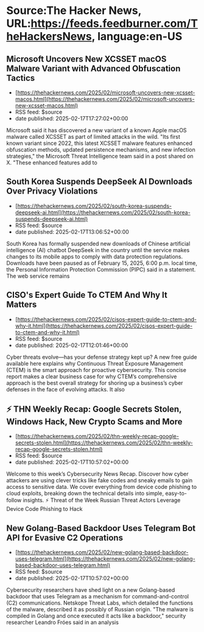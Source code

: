 # Source:The Hacker News, URL:https://feeds.feedburner.com/TheHackersNews, language:en-US

## Microsoft Uncovers New XCSSET macOS Malware Variant with Advanced Obfuscation Tactics
 - [https://thehackernews.com/2025/02/microsoft-uncovers-new-xcsset-macos.html](https://thehackernews.com/2025/02/microsoft-uncovers-new-xcsset-macos.html)
 - RSS feed: $source
 - date published: 2025-02-17T17:27:02+00:00

Microsoft said it has discovered a new variant of a known Apple macOS malware called XCSSET as part of limited attacks in the wild.
"Its first known variant since 2022, this latest XCSSET malware features enhanced obfuscation methods, updated persistence mechanisms, and new infection strategies," the Microsoft Threat Intelligence team said in a post shared on X.
"These enhanced features add to

## South Korea Suspends DeepSeek AI Downloads Over Privacy Violations
 - [https://thehackernews.com/2025/02/south-korea-suspends-deepseek-ai.html](https://thehackernews.com/2025/02/south-korea-suspends-deepseek-ai.html)
 - RSS feed: $source
 - date published: 2025-02-17T13:06:52+00:00

South Korea has formally suspended new downloads of Chinese artificial intelligence (AI) chatbot DeepSeek in the country until the service makes changes to its mobile apps to comply with data protection regulations.
Downloads have been paused as of February 15, 2025, 6:00 p.m. local time, the Personal Information Protection Commission (PIPC) said in a statement. The web service remains

## CISO's Expert Guide To CTEM And Why It Matters
 - [https://thehackernews.com/2025/02/cisos-expert-guide-to-ctem-and-why-it.html](https://thehackernews.com/2025/02/cisos-expert-guide-to-ctem-and-why-it.html)
 - RSS feed: $source
 - date published: 2025-02-17T12:01:46+00:00

Cyber threats evolve—has your defense strategy kept up? A new free guide available here explains why Continuous Threat Exposure Management (CTEM) is the smart approach for proactive cybersecurity.
This concise report makes a clear business case for why CTEM’s comprehensive approach is the best overall strategy for shoring up a business’s cyber defenses in the face of evolving attacks. It also

## ⚡ THN Weekly Recap: Google Secrets Stolen, Windows Hack, New Crypto Scams and More
 - [https://thehackernews.com/2025/02/thn-weekly-recap-google-secrets-stolen.html](https://thehackernews.com/2025/02/thn-weekly-recap-google-secrets-stolen.html)
 - RSS feed: $source
 - date published: 2025-02-17T10:57:02+00:00

Welcome to this week’s Cybersecurity News Recap. Discover how cyber attackers are using clever tricks like fake codes and sneaky emails to gain access to sensitive data. We cover everything from device code phishing to cloud exploits, breaking down the technical details into simple, easy-to-follow insights.
⚡ Threat of the Week
Russian Threat Actors Leverage Device Code Phishing to Hack

## New Golang-Based Backdoor Uses Telegram Bot API for Evasive C2 Operations
 - [https://thehackernews.com/2025/02/new-golang-based-backdoor-uses-telegram.html](https://thehackernews.com/2025/02/new-golang-based-backdoor-uses-telegram.html)
 - RSS feed: $source
 - date published: 2025-02-17T10:57:02+00:00

Cybersecurity researchers have shed light on a new Golang-based backdoor that uses Telegram as a mechanism for command-and-control (C2) communications.
Netskope Threat Labs, which detailed the functions of the malware, described it as possibly of Russian origin.
"The malware is compiled in Golang and once executed it acts like a backdoor," security researcher Leandro Fróes said in an analysis

